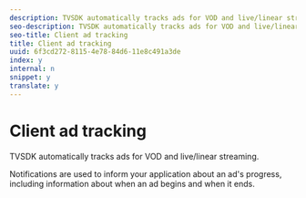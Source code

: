 ```yaml
---
description: TVSDK automatically tracks ads for VOD and live/linear streaming.
seo-description: TVSDK automatically tracks ads for VOD and live/linear streaming.
seo-title: Client ad tracking
title: Client ad tracking
uuid: 6f3cd272-8115-4e78-84d6-11e8c491a3de
index: y
internal: n
snippet: y
translate: y
---
```


# Client ad tracking

TVSDK automatically tracks ads for VOD and live/linear streaming.

Notifications are used to inform your application about an ad's progress, including information about when an ad begins and when it ends. 
